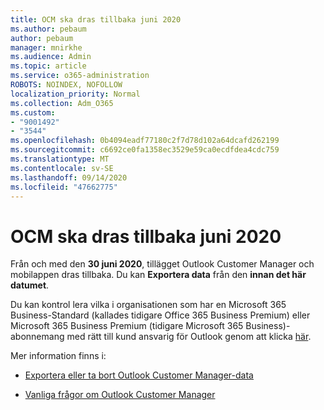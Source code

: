 ```yaml
---
title: OCM ska dras tillbaka juni 2020
ms.author: pebaum
author: pebaum
manager: mnirkhe
ms.audience: Admin
ms.topic: article
ms.service: o365-administration
ROBOTS: NOINDEX, NOFOLLOW
localization_priority: Normal
ms.collection: Adm_O365
ms.custom:
- "9001492"
- "3544"
ms.openlocfilehash: 0b4094eadf77180c2f7d78d102a64dcafd262199
ms.sourcegitcommit: c6692ce0fa1358ec3529e59ca0ecdfdea4cdc759
ms.translationtype: MT
ms.contentlocale: sv-SE
ms.lasthandoff: 09/14/2020
ms.locfileid: "47662775"
---
```

# <a name="ocm-to-be-retired-june-2020"></a>OCM ska dras tillbaka juni 2020


Från och med den **30 juni 2020**, tillägget Outlook Customer Manager och mobilappen dras tillbaka. Du kan  **Exportera data**  från den  **innan det här datumet**.  

Du kan kontrol lera vilka i organisationen som har en Microsoft 365 Business-Standard (kallades tidigare Office 365 Business Premium) eller Microsoft 365 Business Premium (tidigare Microsoft 365 Business)-abonnemang med rätt till kund ansvarig för Outlook genom att klicka [här](https://admin.microsoft.com/AdminPortal/Home?ref=/users).

Mer information finns i:

- [Exportera eller ta bort Outlook Customer Manager-data](https://support.office.com/article/1a421cb4-e8de-4b44-bfb8-710b92820439)

- [Vanliga frågor om Outlook Customer Manager](https://support.office.com/article/88e127ca-43a1-4c9d-8d52-6ad3a80f9c32)
